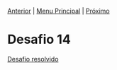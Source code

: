 [Anterior](Desafio13.md) | [Menu Principal](/README.md/) | [Próximo](desafio15.md)

# Desafio 14



[Desafio resolvido](/Desafios/desafio014.py/)